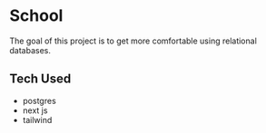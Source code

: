 # School

The goal of this project is to get more comfortable using relational databases.

## Tech Used

- postgres
- next js
- tailwind
